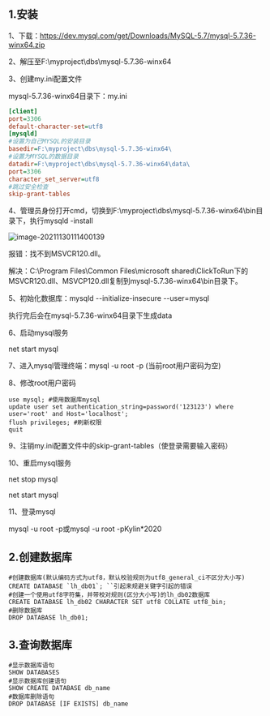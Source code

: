 ## 1.安装

1、下载：https://dev.mysql.com/get/Downloads/MySQL-5.7/mysql-5.7.36-winx64.zip

2、解压至F:\myproject\dbs\mysql-5.7.36-winx64

3、创建my.ini配置文件

mysql-5.7.36-winx64目录下：my.ini

```ini
[client]
port=3306
default-character-set=utf8
[mysqld]
#设置为自己MYSQL的安装目录
basedir=F:\myproject\dbs\mysql-5.7.36-winx64\
#设置为MYSQL的数据目录
datadir=F:\myproject\dbs\mysql-5.7.36-winx64\data\
port=3306
character_set_server=utf8
#跳过安全检查
skip-grant-tables
```

4、管理员身份打开cmd，切换到F:\myproject\dbs\mysql-5.7.36-winx64\bin目录下，执行mysqld -install

![image-20211130111400139](C:\Users\a1822\AppData\Roaming\Typora\typora-user-images\image-20211130111400139.png)

报错：找不到MSVCR120.dll。

解决：C:\Program Files\Common Files\microsoft shared\ClickToRun下的MSVCR120.dll、MSVCP120.dll复制到mysql-5.7.36-winx64\bin目录下。

5、初始化数据库：mysqld --initialize-insecure --user=mysql

执行完后会在mysql-5.7.36-winx64目录下生成data

6、启动mysql服务

net start mysql

7、进入mysql管理终端：mysql -u root -p  (当前root用户密码为空)

8、修改root用户密码

```mysql
use mysql; #使用数据库mysql
update user set authentication_string=password('123123') where user='root' and Host='localhost';
flush privileges; #刷新权限
quit
```

9、注销my.ini配置文件中的skip-grant-tables（使登录需要输入密码）

10、重启mysql服务

net stop mysql

net start mysql

11、登录mysql

mysql -u root -p或mysql -u root -pKylin*2020

## 2.创建数据库

```mysql
#创建数据库(默认编码方式为utf8，默认校验规则为utf8_general_ci不区分大小写)
CREATE DATABASE `lh_db01`; ``引起来规避关键字引起的错误
#创建一个使用utf8字符集，并带校对规则(区分大小写)的lh_db02数据库
CREATE DATABASE lh_db02 CHARACTER SET utf8 COLLATE utf8_bin;
#删除数据库
DROP DATABASE lh_db01;
```

## 3.查询数据库

```mysql
#显示数据库语句
SHOW DATABASES
#显示数据库创建语句
SHOW CREATE DATABASE db_name
#数据库删除语句
DROP DATABASE [IF EXISTS] db_name
```

